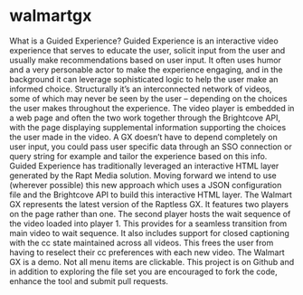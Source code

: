 # walmartgx
What is a Guided Experience?
	Guided Experience is an interactive video experience that serves to educate the user, solicit input from the user and usually make recommendations based on user input. It often uses humor and a very personable actor to make the experience engaging, and in the background it can leverage sophisticated logic to help the user make an informed choice.
Structurally it’s an interconnected network of videos, some of which may never be seen by the user – depending on the choices the user makes throughout the experience. The video player is embedded in a web page and often the two work together through the Brightcove API, with the page displaying supplemental information supporting the choices the user made in the video. 
A GX doesn’t have to depend completely on user input, you could pass user specific data through an SSO connection or query string for example and tailor the experience based on this info.
Guided Experience has traditionally leveraged an interactive HTML layer generated by the Rapt Media solution. Moving forward we intend to use (wherever possible) this new approach which uses a JSON configuration file and the Brightcove API to build this interactive HTML layer.
The Walmart GX represents the latest version of the Raptless GX. It features two players on the page rather than one. The second player hosts the wait sequence of the video loaded into player 1. This provides for a seamless transition from main video to wait sequence. It also includes support for closed captioning with the cc state maintained across all videos. This frees the user from having to reselect their cc preferences with each new video. The Walmart GX is a demo. Not all menu items are clickable.
This project is on Github and in addition to exploring the file set you are encouraged to fork the code, enhance the tool and submit pull requests.
